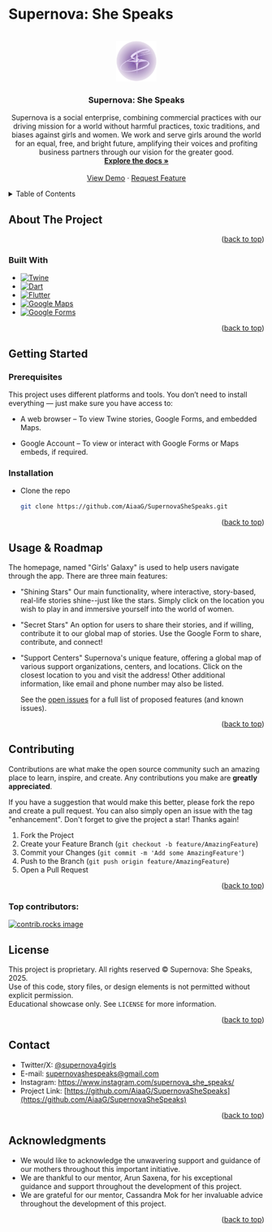 # Supernova: She Speaks
<!-- Improved compatibility of back to top link: See: https://github.com/othneildrew/Best-README-Template/pull/73 -->
<a id="readme-top"></a>
<!--
*** Thanks for checking out the Best-README-Template. If you have a suggestion
*** that would make this better, please fork the repo and create a pull request
*** or simply open an issue with the tag "enhancement".
*** Don't forget to give the project a star!
*** Thanks again! Now go create something AMAZING! :D
-->



<!-- PROJECT SHIELDS -->
<!--
*** I'm using markdown "reference style" links for readability.
*** Reference links are enclosed in brackets [ ] instead of parentheses ( ).
*** See the bottom of this document for the declaration of the reference variables
*** for contributors-url, forks-url, etc. This is an optional, concise syntax you may use.
*** https://www.markdownguide.org/basic-syntax/#reference-style-links



<!-- PROJECT LOGO -->
<br />
<div align="center">
  <a href="https://github.com/aiaag/supernovashespeaks">
    <img src="logo.png" alt="Logo" width="80" height="80">
  </a>

<h3 align="center">Supernova: She Speaks</h3>

  <p align="center">
    Supernova is a social enterprise, combining commercial practices with our driving mission for a world without harmful practices, toxic traditions, and biases against girls and women. We work and serve girls around the world for an equal, free, and bright future, amplifying their voices and profiting business partners through our vision for the greater good.
    <br />
    <a href="https://github.com/aiaag/supernovashespeaks"><strong>Explore the docs »</strong></a>
    <br />
    <br />
    <a href="https://github.com/aiaag/supernovashespeaks">View Demo</a>
    &middot;
    <a href="https://github.com/aiaag/supernovashespeaks/issues/new?labels=enhancement&template=feature-request---.md">Request Feature</a>
  </p>
</div>



<!-- TABLE OF CONTENTS -->
<details>
  <summary>Table of Contents</summary>
  <ol>
    <li>
      <a href="#about-the-project">About The Project</a>
      <ul>
        <li><a href="#built-with">Built With</a></li>
      </ul>
    </li>
    <li>
      <a href="#getting-started">Getting Started</a>
      <ul>
        <li><a href="#prerequisites">Prerequisites</a></li>
        <li><a href="#installation">Installation</a></li>
      </ul>
    </li>
    <li><a href="#usage">Usage</a></li>
    <li><a href="#roadmap">Roadmap</a></li>
    <li><a href="#contributing">Contributing</a></li>
    <li><a href="#license">License</a></li>
    <li><a href="#contact">Contact</a></li>
    <li><a href="#acknowledgments">Acknowledgments</a></li>
  </ol>
</details>



<!-- ABOUT THE PROJECT -->
## About The Project

<p align="right">(<a href="#readme-top">back to top</a>)</p>



### Built With

* [![Twine][Twine-img]][Twine-url]
* [![Dart](https://img.shields.io/badge/Dart-0175C2?style=for-the-badge&logo=dart&logoColor=white)](https://dart.dev/)
* [![Flutter](https://img.shields.io/badge/Flutter-02569B?style=for-the-badge&logo=flutter&logoColor=white)](https://flutter.dev/)
* [![Google Maps](https://img.shields.io/badge/Google%20Maps-4285F4?style=for-the-badge&logo=google-maps&logoColor=white)](https://maps.google.com/)
* [![Google Forms](https://img.shields.io/badge/Google%20Forms-673AB7?style=for-the-badge&logo=google-forms&logoColor=white)](https://www.google.com/forms/about/)


<p align="right">(<a href="#readme-top">back to top</a>)</p>



<!-- GETTING STARTED -->
## Getting Started


### Prerequisites

This project uses different platforms and tools. You don’t need to install everything — just make sure you have access to:

* A web browser – To view Twine stories, Google Forms, and embedded Maps.

* Google Account – To view or interact with Google Forms or Maps embeds, if required.

### Installation
* Clone the repo
   ```sh
   git clone https://github.com/AiaaG/SupernovaSheSpeaks.git
   ```

<p align="right">(<a href="#readme-top">back to top</a>)</p>


<!-- USAGE EXAMPLES -->
## Usage & Roadmap
The homepage, named "Girls' Galaxy" is used to help users navigate through the app. There are three main features:
* "Shining Stars"
  Our main functionality, where interactive, story-based, real-life stories shine--just like the stars.
  Simply click on the location you wish to play in and immersive yourself into the world of women.
* "Secret Stars"
  An option for users to share their stories, and if willing, contribute it to our global map of stories.
  Use the Google Form to share, contribute, and connect!
* "Support Centers"
  Supernova's unique feature, offering a global map of various support organizations, centers, and locations.
  Click on the closest location to you and visit the address! Other additional information, like email and phone number may also be listed.

  See the [open issues](https://github.com/AiaaG/SupernovaSheSpeaks/issues) for a full list of proposed features (and known issues).

<p align="right">(<a href="#readme-top">back to top</a>)</p>

<!-- CONTRIBUTING -->
## Contributing

Contributions are what make the open source community such an amazing place to learn, inspire, and create. Any contributions you make are **greatly appreciated**.

If you have a suggestion that would make this better, please fork the repo and create a pull request. You can also simply open an issue with the tag "enhancement".
Don't forget to give the project a star! Thanks again!

1. Fork the Project
2. Create your Feature Branch (`git checkout -b feature/AmazingFeature`)
3. Commit your Changes (`git commit -m 'Add some AmazingFeature'`)
4. Push to the Branch (`git push origin feature/AmazingFeature`)
5. Open a Pull Request

<p align="right">(<a href="#readme-top">back to top</a>)</p>

### Top contributors:

<a href="https://github.com/AiaaG/SupernovaSheSpeaks/graphs/contributors">
  <img src="https://contrib.rocks/image?repo=AiaaG/SupernovaSheSpeaks" alt="contrib.rocks image" />
</a>

<!-- LICENSE -->
## License
This project is proprietary. All rights reserved © Supernova: She Speaks, 2025.  
Use of this code, story files, or design elements is not permitted without explicit permission.  
Educational showcase only.
See `LICENSE` for more information.

<p align="right">(<a href="#readme-top">back to top</a>)</p>


<!-- CONTACT -->
## Contact

* Twitter/X: [@supernova4girls](https://twitter.com/@supernova4girls)
* E-mail: supernovashespeaks@gmail.com
* Instagram: https://www.instagram.com/supernova_she_speaks/
* Project Link: [https://github.com/AiaaG/SupernovaSheSpeaks](https://github.com/AiaaG/SupernovaSheSpeaks)

<p align="right">(<a href="#readme-top">back to top</a>)</p>

<!-- ACKNOWLEDGMENTS -->
## Acknowledgments

* We would like to acknowledge the unwavering support and guidance of our mothers throughout this important initiative.
* We are thankful to our mentor, Arun Saxena, for his exceptional guidance and support throughout the development of this project.
* We are grateful for our mentor, Cassandra Mok for her invaluable advice throughout the development of this project.


<p align="right">(<a href="#readme-top">back to top</a>)</p>



<!-- MARKDOWN LINKS & IMAGES -->
<!-- https://www.markdownguide.org/basic-syntax/#reference-style-links -->
[contributors-shield]: https://img.shields.io/github/contributors/AiaaG/SupernovaSheSpeaks.svg?style=for-the-badge
[contributors-url]: https://github.com/AiaaG/SupernovaSheSpeaks/graphs/contributors
[forks-shield]: https://img.shields.io/github/forks/AiaaG/SupernovaSheSpeaks.svg?style=for-the-badge
[forks-url]: https://github.com/AiaaG/SupernovaSheSpeaks/network/members
[stars-shield]: https://img.shields.io/github/stars/AiaaG/SupernovaSheSpeaks.svg?style=for-the-badge
[stars-url]: https://github.com/AiaaG/SupernovaSheSpeaks/stargazers
[issues-shield]: https://img.shields.io/github/issues/AiaaG/SupernovaSheSpeaks.svg?style=for-the-badge
[issues-url]: https://github.com/AiaaG/SupernovaSheSpeaks/issues
[license-shield]: https://img.shields.io/github/license/AiaaG/SupernovaSheSpeaks.svg?style=for-the-badge
[license-url]: https://github.com/AiaaG/SupernovaSheSpeaks/blob/master/LICENSE.txt
[Twine-img]: https://img.shields.io/badge/Twine-0066cc?style=for-the-badge&logo=data:image/svg+xml;base64,<base64logo>&logoColor=white
[Twine-url]: https://twinery.org/
